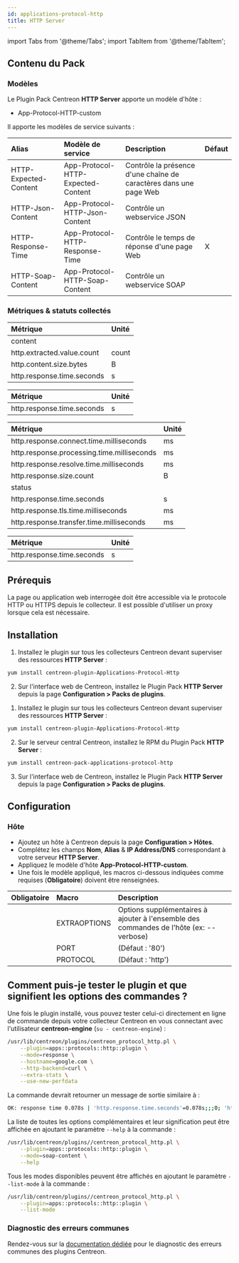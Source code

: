 ```yaml
---
id: applications-protocol-http
title: HTTP Server
---
```

import Tabs from '@theme/Tabs';
import TabItem from '@theme/TabItem';


## Contenu du Pack

### Modèles

Le Plugin Pack Centreon **HTTP Server** apporte un modèle d'hôte :

* App-Protocol-HTTP-custom

Il apporte les modèles de service suivants :

| Alias                 | Modèle de service                  | Description                                                       | Défaut |
|:----------------------|:-----------------------------------|:------------------------------------------------------------------|:-------|
| HTTP-Expected-Content | App-Protocol-HTTP-Expected-Content | Contrôle la présence d'une chaîne de caractères dans une page Web |        |
| HTTP-Json-Content     | App-Protocol-HTTP-Json-Content     | Contrôle un webservice JSON                                       |        |
| HTTP-Response-Time    | App-Protocol-HTTP-Response-Time    | Contrôle le temps de réponse d'une page Web                       | X      |
| HTTP-Soap-Content     | App-Protocol-HTTP-Soap-Content     | Contrôle un webservice SOAP                                       |        |

### Métriques & statuts collectés

<Tabs groupId="sync">
<TabItem value="HTTP-Expected-Content" label="HTTP-Expected-Content">

| Métrique                   | Unité |
|:---------------------------|:------|
| content                    |       |
| http.extracted.value.count | count |
| http.content.size.bytes    | B     |
| http.response.time.seconds | s     |

</TabItem>
<TabItem value="HTTP-Json-Content" label="HTTP-Json-Content">

| Métrique                   | Unité |
|:---------------------------|:------|
| http.response.time.seconds | s     |

</TabItem>
<TabItem value="HTTP-Response-Time" label="HTTP-Response-Time">

| Métrique                                   | Unité |
|:-------------------------------------------|:------|
| http.response.connect.time.milliseconds    | ms    |
| http.response.processing.time.milliseconds | ms    |
| http.response.resolve.time.milliseconds    | ms    |
| http.response.size.count                   | B     |
| status                                     |       |
| http.response.time.seconds                 | s     |
| http.response.tls.time.milliseconds        | ms    |
| http.response.transfer.time.milliseconds   | ms    |

</TabItem>
<TabItem value="HTTP-Soap-Content" label="HTTP-Soap-Content">

| Métrique                   | Unité |
|:---------------------------|:------|
| http.response.time.seconds | s     |

</TabItem>
</Tabs>

## Prérequis

La page ou application web interrogée doit être accessible via le protocole HTTP ou HTTPS depuis le collecteur. Il est possible 
d'utiliser un proxy lorsque cela est nécessaire. 

## Installation

<Tabs groupId="sync">
<TabItem value="Online License" label="Online License">

1. Installez le plugin sur tous les collecteurs Centreon devant superviser des ressources **HTTP Server** :

```bash
yum install centreon-plugin-Applications-Protocol-Http
```

2. Sur l'interface web de Centreon, installez le Plugin Pack **HTTP Server** depuis la page **Configuration > Packs de plugins**.

</TabItem>
<TabItem value="Offline License" label="Offline License">

1. Installez le plugin sur tous les collecteurs Centreon devant superviser des ressources **HTTP Server** :

```bash
yum install centreon-plugin-Applications-Protocol-Http
```

2. Sur le serveur central Centreon, installez le RPM du Plugin Pack **HTTP Server** :

```bash
yum install centreon-pack-applications-protocol-http
```

3. Sur l'interface web de Centreon, installez le Plugin Pack **HTTP Server** depuis la page **Configuration > Packs de plugins**.

</TabItem>
</Tabs>

## Configuration

### Hôte

* Ajoutez un hôte à Centreon depuis la page **Configuration > Hôtes**.
* Complétez les champs **Nom**, **Alias** & **IP Address/DNS** correspondant à votre serveur **HTTP Server**.
* Appliquez le modèle d'hôte **App-Protocol-HTTP-custom**.
* Une fois le modèle appliqué, les macros ci-dessous indiquées comme requises (**Obligatoire**) doivent être renseignées.

| Obligatoire | Macro        | Description                                                                            |
|:------------|:-------------|:---------------------------------------------------------------------------------------|
|             | EXTRAOPTIONS | Options supplémentaires à ajouter à l'ensemble des commandes de l'hôte (ex: --verbose) |
|             | PORT         | (Défaut : '80')                                                                        |
|             | PROTOCOL     | (Défaut : 'http')                                                                      |

## Comment puis-je tester le plugin et que signifient les options des commandes ?

Une fois le plugin installé, vous pouvez tester celui-ci directement en ligne
de commande depuis votre collecteur Centreon en vous connectant avec
l'utilisateur **centreon-engine** (`su - centreon-engine`) :

```bash
/usr/lib/centreon/plugins/centreon_protocol_http.pl \
    --plugin=apps::protocols::http::plugin \
    --mode=response \
    --hostname=google.com \
    --http-backend=curl \
    --extra-stats \
    --use-new-perfdata
```

La commande devrait retourner un message de sortie similaire à :

```bash
OK: response time 0.078s | 'http.response.time.seconds'=0.078s;;;0; 'http.response.size.count'=49602B;;;0; 'http.response.resolve.time.milliseconds'=4.176ms;;;0; 'http.response.connect.time.milliseconds'=4.176ms;;;0; 'http.response.processing.time.milliseconds'=44.163ms;;;0; 'http.response.transfer.time.milliseconds'=4.176ms;;;0;
```

La liste de toutes les options complémentaires et leur signification peut être
affichée en ajoutant le paramètre `--help` à la commande :

```bash
/usr/lib/centreon/plugins//centreon_protocol_http.pl \
    --plugin=apps::protocols::http::plugin \
    --mode=soap-content \
    --help
```

Tous les modes disponibles peuvent être affichés en ajoutant le paramètre
`--list-mode` à la commande :

```bash
/usr/lib/centreon/plugins//centreon_protocol_http.pl \
    --plugin=apps::protocols::http::plugin \
    --list-mode
```

### Diagnostic des erreurs communes

Rendez-vous sur la [documentation dédiée](../getting-started/how-to-guides/troubleshooting-plugins.md)
pour le diagnostic des erreurs communes des plugins Centreon.
